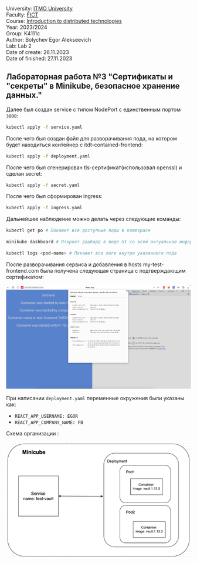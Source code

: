 University: [ITMO University](https://itmo.ru/ru/)\
Faculty: [FICT](https://fict.itmo.ru)\
Course: [Introduction to distributed technologies](https://github.com/itmo-ict-faculty/introduction-to-distributed-technologies)\
Year: 2023/2024\
Group: K4111c\
Author: Bolychev Egor Alekseevich\
Lab: Lab 2\
Date of create: 26.11.2023\
Date of finished: 27.11.2023
## Лабораторная работа №3 "Сертификаты и "секреты" в Minikube, безопасное хранение данных."

Далее был создан service с типом NodePort с единственным портом ```3000```:

```bash 
kubectl apply -f service.yaml
```

После чего был создан файл для разворачивания пода, на котором будет находиться контейнер с itdt-contained-frontend:

```bash 
kubectl apply -f deployment.yaml
```

После чего был сгенерирован tls-сертификат(использовал openssl) и сделан secret:

```bash 
kubectl apply -f secret.yaml
```

После чего был сформирован ingress:

```bash 
kubectl apply -f ingress.yaml
```

Дальнейшее наблюдение можно делать через следующие команды:

```bash 
kubectl get po # Покажет все доступные поды в namespace
```

```bash 
minikube dashboard # Откроет дашборд в виде UI со всей актуальной информации по каждому namespace
```

```bash 
kubectl logs <pod-name> # Покажет все логи внутри указанного пода
```

После разворачивания сервиса и добавления в hosts my-test-frontend.com была получена следующая страница c подтверждающим сертификатом:

![Стартовая страница](./result.png)

При написании ```deployment.yaml``` переменные окружения были указаны как:
* ```REACT_APP_USERNAME: EGOR```
* ```REACT_APP_COMPANY_NAME: FB```

Схема организации :

![Диаграмма](./scheme.png)